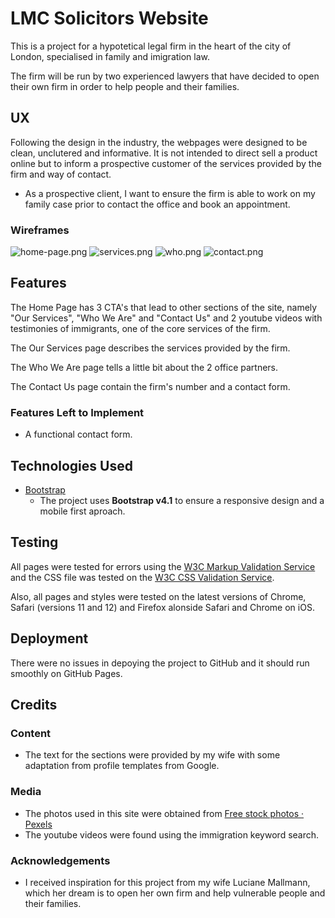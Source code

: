 # LMC Solicitors Website

This is a project for a hypotetical legal firm in the heart of the city of London, specialised in family and imigration law. 

The firm will be run by two experienced lawyers that have decided to open their own firm in order to help people and their families.

## UX

Following the design in the industry, the webpages were designed to be clean, unclutered and informative. It is not intended to direct sell a product online but  to inform a prospective customer of the services provided by the firm and way of contact.

- As a prospective client, I want to ensure the firm is able to work on my family case prior to contact the office and book an appointment.

### Wireframes

![home-page.png](:storage/217e4b65-bbe5-4f66-b0ed-999bb1b088e3/0a68e6bf.png)
![services.png](:storage/217e4b65-bbe5-4f66-b0ed-999bb1b088e3/f34f84c5.png)
![who.png](:storage/217e4b65-bbe5-4f66-b0ed-999bb1b088e3/642b9ede.png)
![contact.png](:storage/217e4b65-bbe5-4f66-b0ed-999bb1b088e3/1d46c641.png)

## Features

The Home Page has 3 CTA's that lead to other sections of the site, namely "Our Services", "Who We Are" and "Contact Us" and 2 youtube videos with testimonies of immigrants, one of the core services of the firm.

The Our Services page describes the services provided by the firm.

The Who We Are page tells a little bit about the 2 office partners.

The Contact Us page contain the firm's number and a contact form.

### Features Left to Implement

- A functional contact form.

## Technologies Used

- [Bootstrap](https://getbootstrap.com/)
  - The project uses **Bootstrap v4.1** to ensure a responsive design and a mobile first aproach.

## Testing

All pages were tested for errors using the [W3C Markup Validation Service](https://validator.w3.org/) and the CSS file was tested on the [W3C CSS Validation Service](https://jigsaw.w3.org/css-validator/).

Also, all pages and styles were tested on the latest versions of Chrome, Safari (versions 11 and 12) and Firefox alonside Safari and Chrome on iOS.

## Deployment

There were no issues in depoying the project to GitHub and it should run smoothly on GitHub Pages.

## Credits

### Content

- The text for the sections were provided by my wife with some adaptation from profile templates from Google.

### Media

- The photos used in this site were obtained from [Free stock photos · Pexels](https://www.pexels.com)
- The youtube videos were found using the immigration keyword search.

### Acknowledgements

- I received inspiration for this project from my wife Luciane Mallmann, which her dream is to open her own firm and help vulnerable people and their families.
